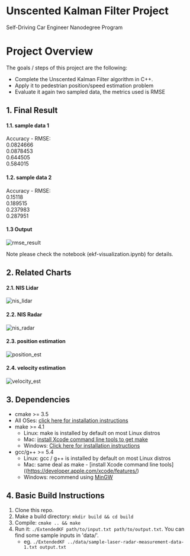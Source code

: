 # Unscented Kalman Filter Project
Self-Driving Car Engineer Nanodegree Program

# Project Overview
The goals / steps of this project are the following:
* Complete the Unscented Kalman Filter algorithm in C++.
* Apply it to pedestrian position/speed estimation problem 
* Evaluate it again two sampled data, the metrics used is RMSE


[//]: # (Image References)
[yaw_angle_est]:(https://cloud.githubusercontent.com/assets/24623272/25064435/73380324-222c-11e7-9fe9-a8ffac8e67bc.png)
[nis_lidar]:(https://cloud.githubusercontent.com/assets/24623272/25064437/733936e0-222c-11e7-9011-44699643fc50.png)
[nis_radar]:(https://cloud.githubusercontent.com/assets/24623272/25064436/7338870e-222c-11e7-9507-069ee1311e09.png)
[position_est]:(https://cloud.githubusercontent.com/assets/24623272/25064439/735b856a-222c-11e7-91b1-3f0c3a0cb1c5.png)
[velocity_est]:(https://cloud.githubusercontent.com/assets/24623272/25064440/736032ae-222c-11e7-957e-e5e2106c159a.png)
[rmse_result]:(https://cloud.githubusercontent.com/assets/24623272/25064479/66c7f864-222d-11e7-9b0d-fcd6f040b12f.JPG)

## 1. Final Result

#### 1.1. sample data 1

Accuracy - RMSE:  
0.0824666   
0.0878453   
0.644505   
0.584015   

#### 1.2. sample data 2   

Accuracy - RMSE:    
0.15118    
0.189515    
0.237983    
0.287951    

#### 1.3 Output
![rmse_result](https://cloud.githubusercontent.com/assets/24623272/25064479/66c7f864-222d-11e7-9b0d-fcd6f040b12f.JPG)

Note please check the notebook (ekf-visualization.ipynb) for details.

## 2. Related Charts

#### 2.1. NIS Lidar
![nis_lidar](https://cloud.githubusercontent.com/assets/24623272/25064437/733936e0-222c-11e7-9011-44699643fc50.png)

#### 2.2. NIS Radar
![nis_radar](https://cloud.githubusercontent.com/assets/24623272/25064436/7338870e-222c-11e7-9507-069ee1311e09.png)

#### 2.3. position estimation 
![position_est](https://cloud.githubusercontent.com/assets/24623272/25064439/735b856a-222c-11e7-91b1-3f0c3a0cb1c5.png)

#### 2.4. velocity estimation 
![velocity_est](https://cloud.githubusercontent.com/assets/24623272/25064440/736032ae-222c-11e7-957e-e5e2106c159a.png)

## 3. Dependencies

* cmake >= 3.5
 * All OSes: [click here for installation instructions](https://cmake.org/install/)
* make >= 4.1
  * Linux: make is installed by default on most Linux distros
  * Mac: [install Xcode command line tools to get make](https://developer.apple.com/xcode/features/)
  * Windows: [Click here for installation instructions](http://gnuwin32.sourceforge.net/packages/make.htm)
* gcc/g++ >= 5.4
  * Linux: gcc / g++ is installed by default on most Linux distros
  * Mac: same deal as make - [install Xcode command line tools]((https://developer.apple.com/xcode/features/)
  * Windows: recommend using [MinGW](http://www.mingw.org/)

## 4. Basic Build Instructions

1. Clone this repo.
2. Make a build directory: `mkdir build && cd build`
3. Compile: `cmake .. && make`
4. Run it: `./ExtendedKF path/to/input.txt path/to/output.txt`. You can find
   some sample inputs in 'data/'.
    - eg. `./ExtendedKF ../data/sample-laser-radar-measurement-data-1.txt output.txt`
